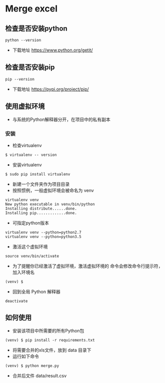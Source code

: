 # Merge excel

## 检查是否安装python

```
python --version
```

- 下载地址 https://www.python.org/getit/

## 检查是否安装pip

```
pip --version
```

- 下载地址 https://pypi.org/project/pip/

## 使用虚拟环境

- 与系统的Python解释器分开，在项目中的私有副本

### 安装

- 检查virtualenv

```
$ virtualenv -- version
```

- 安装virtualenv

```
$ sudo pip install virtualenv
```

- 新建一个文件夹作为项目目录
- 按照惯例，一般虚拟环境会被命名为 venv

```
virtualenv venv
New python executable in venv/bin/python
Installing distribute......done.
Installing pip.............done.
```

- 可指定python版本

```
virtualenv venv --python=python2.7
virtualenv venv --python=python3.5
```

- 激活这个虚拟环境

```
source venv/bin/activate
```

- 为了提醒你已经激活了虚拟环境，激活虚拟环境的 命令会修改命令行提示符，加入环境名

```
(venv) $
```

- 回到全局 Python 解释器

```
deactivate
```

## 如何使用

- 安装该项目中所需要的所有Python包

```
(venv) $ pip install -r requirements.txt
```

- 将需要合并的xls文件，放到 data 目录下
- 运行如下命令

```
(venv) $ python merge.py
```

- 合并后文件 data/result.csv
